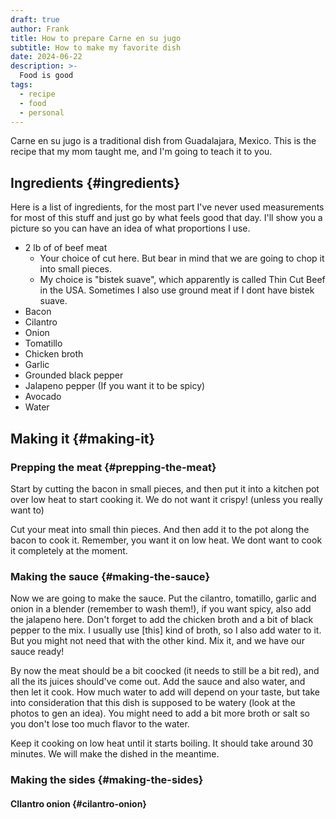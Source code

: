 ```yaml
---
draft: true
author: Frank
title: How to prepare Carne en su jugo
subtitle: How to make my favorite dish
date: 2024-06-22
description: >-
  Food is good
tags:
  - recipe
  - food
  - personal
---
```


Carne en su jugo is a traditional dish from Guadalajara, Mexico. This is the recipe that my mom taught me, and I'm going to teach it to you.

<!--more-->


## Ingredients {#ingredients}

Here is a list of ingredients, for the most part I've never used measurements for most of this stuff and just go by what feels good that day. I'll show you a picture so you can have an idea of what proportions I use.

-   2 lb of of beef meat
    -   Your choice of cut here. But bear in mind that we are going to chop it into small pieces.
    -   My choice is "bistek suave", which apparently is called Thin Cut Beef in the USA. Sometimes I also use ground meat if I dont have bistek suave.
-   Bacon
-   Cilantro
-   Onion
-   Tomatillo
-   Chicken broth
-   Garlic
-   Grounded black pepper
-   Jalapeno pepper (If you want it to be spicy)
-   Avocado
-   Water


## Making it {#making-it}


### Prepping the meat {#prepping-the-meat}

Start by cutting the bacon in small pieces, and then put it into a kitchen pot over low heat to start cooking it. We do not want it crispy! (unless you really want to)

Cut your meat into small thin pieces. And then add it to the pot along the bacon to cook it. Remember, you want it on low heat. We dont want to cook it completely at the moment.


### Making the sauce {#making-the-sauce}

Now we are going to make the sauce. Put the cilantro, tomatillo, garlic and onion in a blender (remember to wash them!), if you want spicy, also add the jalapeno here. Don't forget to add the chicken broth and a bit of black pepper to the mix.
I usually use [this] kind of broth, so I also add water to it. But you might not need that with the other kind.
Mix it, and we have our sauce ready!

By now the meat should be a bit coocked (it needs to still be a bit red), and all the its juices should've come out. Add the sauce and also water, and then let it cook.
How much water to add will depend on your taste, but take into consideration that this dish is supposed to be watery (look at the photos to gen an idea). You might need to add a bit more broth or salt so you don't lose too much flavor to the water.

Keep it cooking on low heat until it starts boiling. It should take around 30 minutes. We will make the dished in the meantime.


### Making the sides {#making-the-sides}


#### CIlantro onion {#cilantro-onion}
